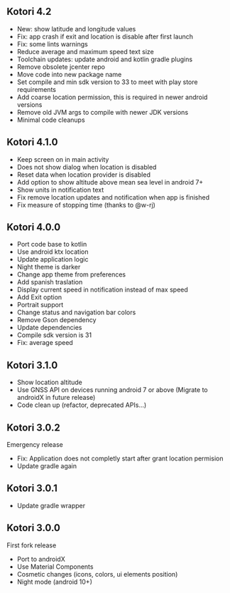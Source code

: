 ## Kotori 4.2

- New: show latitude and longitude values
- Fix: app crash if exit and location is disable after first launch
- Fix: some lints warnings
- Reduce average and maximum speed text size
- Toolchain updates: update android and kotlin gradle plugins
- Remove obsolete jcenter repo
- Move code into new package name
- Set compile and min sdk version to 33 to meet with play store requirements
- Add coarse location permission, this is required in newer android versions
- Remove old JVM args to compile with newer JDK versions
- Minimal code cleanups

## Kotori 4.1.0

- Keep screen on in main activity
- Does not show dialog when location is disabled
- Reset data when location provider is disabled
- Add option to show altitude above mean sea level in android 7+
- Show units in notification text
- Fix remove location updates and notification when app is finished
- Fix measure of stopping time (thanks to @w-rj)

## Kotori 4.0.0

- Port code base to kotlin
- Use android ktx location
- Update application logic
- Night theme is darker
- Change app theme from preferences
- Add spanish traslation
- Display current speed in notification instead of max speed
- Add Exit option
- Portrait support
- Change status and navigation bar colors
- Remove Gson dependency
- Update dependencies
- Compile sdk version is 31
- Fix: average speed

## Kotori 3.1.0

- Show location altitude
- Use GNSS API on devices running android 7 or above (Migrate to androidX in future release)
- Code clean up (refactor, deprecated APIs...)

## Kotori 3.0.2

Emergency release

- Fix: Application does not completly start after grant location permision
- Update gradle again

## Kotori 3.0.1

- Update gradle wrapper

## Kotori 3.0.0

First fork release

- Port to androidX
- Use Material Components
- Cosmetic changes (icons, colors, ui elements position)
- Night mode (android 10+)
